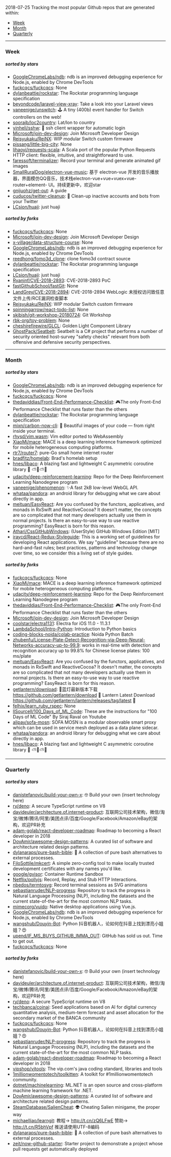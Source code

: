 2018-07-25
Tracking the most popular Github repos that are generated within: 
* [Week](https://github.com/polebug/github_trending_spider/blob/master/2018-07-25.md#week)
* [Month](https://github.com/polebug/github_trending_spider/blob/master/2018-07-25.md#month)
* [Quarterly](https://github.com/polebug/github_trending_spider/blob/master/2018-07-25.md#quarterly)
--- 
### Week 
##### sorted by stars 
* [GoogleChromeLabs/ndb](https://github.com/GoogleChromeLabs/ndb): ndb is an improved debugging experience for Node.js, enabled by Chrome DevTools
* [fuckcqcs/fuckcqcs](https://github.com/fuckcqcs/fuckcqcs): None
* [dylanbeattie/rockstar](https://github.com/dylanbeattie/rockstar): The Rockstar programming language specification
* [beyondcode/laravel-view-xray](https://github.com/beyondcode/laravel-view-xray): Take a look into your Laravel views
* [vaneenige/unswitch](https://github.com/vaneenige/unswitch): 🕹 A tiny (400b) event handler for Switch controllers on the web!
* [soorajb/loc2country](https://github.com/soorajb/loc2country): Lat/lon to country
* [yinheli/sshw](https://github.com/yinheli/sshw): 🐝  ssh client wrapper for automatic login
* [Microsoft/join-dev-design](https://github.com/Microsoft/join-dev-design): Join Microsoft Developer Design
* [Reisyukaku/ReiNX](https://github.com/Reisyukaku/ReiNX): WIP modular Switch custom firmware
* [pissang/little-big-city](https://github.com/pissang/little-big-city): None
* [lihaoyi/requests-scala](https://github.com/lihaoyi/requests-scala): A Scala port of the popular Python Requests HTTP client: flexible, intuitive, and straightforward to use.
* [faressoft/terminalizer](https://github.com/faressoft/terminalizer): Record your terminal and generate animated gif images
* [SmallRuralDog/electron-vue-music](https://github.com/SmallRuralDog/electron-vue-music): 基于 electron-vue 开发的音乐播放器，界面模仿QQ音乐，技术栈electron-vue+vue+vuex+vue-router+element- UI。持续更新中，欢迎star
* [gnijuohz/get-out](https://github.com/gnijuohz/get-out): A guide
* [cuducos/twitter-cleanup](https://github.com/cuducos/twitter-cleanup): 🛁 Clean-up inactive accounts and bots from your Twitter
* [LCsion/huaji](https://github.com/LCsion/huaji): just huaji
##### sorted by forks 
* [fuckcqcs/fuckcqcs](https://github.com/fuckcqcs/fuckcqcs): None
* [Microsoft/join-dev-design](https://github.com/Microsoft/join-dev-design): Join Microsoft Developer Design
* [x-village/data-structure-course](https://github.com/x-village/data-structure-course): None
* [GoogleChromeLabs/ndb](https://github.com/GoogleChromeLabs/ndb): ndb is an improved debugging experience for Node.js, enabled by Chrome DevTools
* [reedhong/fomo3d_clone](https://github.com/reedhong/fomo3d_clone): clone fomo3d contract source
* [dylanbeattie/rockstar](https://github.com/dylanbeattie/rockstar): The Rockstar programming language specification
* [LCsion/huaji](https://github.com/LCsion/huaji): just huaji
* [Ryaninf/CVE-2018-2893](https://github.com/Ryaninf/CVE-2018-2893): CVE-2018-2893 PoC
* [fastGithubSchool/fastGit](https://github.com/fastGithubSchool/fastGit): None
* [LandGrey/CVE-2018-2894](https://github.com/LandGrey/CVE-2018-2894): CVE-2018-2894 WebLogic 未授权访问致任意文件上传/RCE漏洞检查脚本
* [Reisyukaku/ReiNX](https://github.com/Reisyukaku/ReiNX): WIP modular Switch custom firmware
* [spinningarrow/react-todo-list](https://github.com/spinningarrow/react-todo-list): None
* [skibish/git-workshop-20180724](https://github.com/skibish/git-workshop-20180724): Git Workshop
* [rbk-org/toy-problem](https://github.com/rbk-org/toy-problem): None
* [cheshirefirewire/GLCL](https://github.com/cheshirefirewire/GLCL): Golden Light Component Library
* [GhostPack/Seatbelt](https://github.com/GhostPack/Seatbelt): Seatbelt is a C# project that performs a number of security oriented host-survey "safety checks" relevant from both offensive and defensive security perspectives.
--- 
### Month 
##### sorted by stars 
* [GoogleChromeLabs/ndb](https://github.com/GoogleChromeLabs/ndb): ndb is an improved debugging experience for Node.js, enabled by Chrome DevTools
* [fuckcqcs/fuckcqcs](https://github.com/fuckcqcs/fuckcqcs): None
* [thedaviddias/Front-End-Performance-Checklist](https://github.com/thedaviddias/Front-End-Performance-Checklist): 🎮The only Front-End Performance Checklist that runs faster than the others
* [dylanbeattie/rockstar](https://github.com/dylanbeattie/rockstar): The Rockstar programming language specification
* [mixn/carbon-now-cli](https://github.com/mixn/carbon-now-cli): 🎨 Beautiful images of your code — from right inside your terminal.
* [rhysd/vim.wasm](https://github.com/rhysd/vim.wasm): Vim editor ported to WebAssembly
* [XiaoMi/mace](https://github.com/XiaoMi/mace): MACE is a deep learning inference framework optimized for mobile heterogeneous computing platforms.
* [rtr7/router7](https://github.com/rtr7/router7): pure-Go small home internet router
* [bradfitz/homelab](https://github.com/bradfitz/homelab): Brad's homelab setup
* [hnes/libaco](https://github.com/hnes/libaco): A blazing fast and lightweight C asymmetric coroutine library  💎 ⛅🚀⛅🌞
* [udacity/deep-reinforcement-learning](https://github.com/udacity/deep-reinforcement-learning): Repo for the Deep Reinforcement Learning Nanodegree program
* [vaneenige/phenomenon](https://github.com/vaneenige/phenomenon): ✨A fast 2kB low-level WebGL API.
* [whataa/pandora](https://github.com/whataa/pandora): an android library for debugging what we care about directly in app.
* [meituan/EasyReact](https://github.com/meituan/EasyReact): Are you confused by the functors, applicatives, and monads in RxSwift and ReactiveCocoa? It doesn't matter, the concepts are so complicated that not many developers actually use them in normal projects. Is there an easy-to-use way to use reactive programming? EasyReact is born for this reason.
* [Athari/CssGitHubWindows](https://github.com/Athari/CssGitHubWindows): (UserStyle) GitHub Windows Edition [MIT]
* [iraycd/React-Redux-Styleguide](https://github.com/iraycd/React-Redux-Styleguide): This is a working set of guidelines for developing React applications. We say "guideline" because there are no hard-and-fast rules; best practices, patterns and technology change over time, so we consider this a living set of style guides.
##### sorted by forks 
* [fuckcqcs/fuckcqcs](https://github.com/fuckcqcs/fuckcqcs): None
* [XiaoMi/mace](https://github.com/XiaoMi/mace): MACE is a deep learning inference framework optimized for mobile heterogeneous computing platforms.
* [udacity/deep-reinforcement-learning](https://github.com/udacity/deep-reinforcement-learning): Repo for the Deep Reinforcement Learning Nanodegree program
* [thedaviddias/Front-End-Performance-Checklist](https://github.com/thedaviddias/Front-End-Performance-Checklist): 🎮The only Front-End Performance Checklist that runs faster than the others
* [Microsoft/join-dev-design](https://github.com/Microsoft/join-dev-design): Join Microsoft Developer Design
* [coolstar/electra1131](https://github.com/coolstar/electra1131): Electra for iOS 11.0 - 11.3.1
* [LambdaSchool/Intro-Python](https://github.com/LambdaSchool/Intro-Python): Introduction to Python basics
* [coding-blocks-noida/colab-practice](https://github.com/coding-blocks-noida/colab-practice): Noida Python Batch
* [zhubenfu/License-Plate-Detect-Recognition-via-Deep-Neural-Networks-accuracy-up-to-99.9](https://github.com/zhubenfu/License-Plate-Detect-Recognition-via-Deep-Neural-Networks-accuracy-up-to-99.9): works in real-time with detection and recognition accuracy up to 99.8% for Chinese license plates: 100 ms/plate
* [meituan/EasyReact](https://github.com/meituan/EasyReact): Are you confused by the functors, applicatives, and monads in RxSwift and ReactiveCocoa? It doesn't matter, the concepts are so complicated that not many developers actually use them in normal projects. Is there an easy-to-use way to use reactive programming? EasyReact is born for this reason.
* [getlantern/download](https://github.com/getlantern/download):  🔴蓝灯最新版本下载 https://github.com/getlantern/download 🔴 Lantern Latest Download https://github.com/getlantern/lantern/releases/tag/latest 🔴
* [felhix/learn_ruby_rspec](https://github.com/felhix/learn_ruby_rspec): None
* [llSourcell/100_Days_of_ML_Code](https://github.com/llSourcell/100_Days_of_ML_Code): These are the instructions for "100 Days of ML Code" By Siraj Raval on Youtube
* [alipay/sofa-mosn](https://github.com/alipay/sofa-mosn): SOFA MOSN is a modular observable smart proxy which can be used in service mesh deployed as a data plane sidecar.
* [whataa/pandora](https://github.com/whataa/pandora): an android library for debugging what we care about directly in app.
* [hnes/libaco](https://github.com/hnes/libaco): A blazing fast and lightweight C asymmetric coroutine library  💎 ⛅🚀⛅🌞
--- 
### Quarterly 
##### sorted by stars 
* [danistefanovic/build-your-own-x](https://github.com/danistefanovic/build-your-own-x): 🤓 Build your own (insert technology here)
* [ry/deno](https://github.com/ry/deno): A secure TypeScript runtime on V8
* [davideuler/architecture.of.internet-product](https://github.com/davideuler/architecture.of.internet-product): 互联网公司技术架构，微信/淘宝/微博/腾讯/阿里/美团点评/百度/Google/Facebook/Amazon/eBay的架构，欢迎PR补充
* [adam-golab/react-developer-roadmap](https://github.com/adam-golab/react-developer-roadmap): Roadmap to becoming a React developer in 2018
* [DovAmir/awesome-design-patterns](https://github.com/DovAmir/awesome-design-patterns): A curated list of software and architecture related design patterns.
* [dylanaraps/pure-bash-bible](https://github.com/dylanaraps/pure-bash-bible): 📖 A collection of pure bash alternatives to external processes.
* [FiloSottile/mkcert](https://github.com/FiloSottile/mkcert): A simple zero-config tool to make locally trusted development certificates with any names you'd like.
* [google/gvisor](https://github.com/google/gvisor): Container Runtime Sandbox
* [Netflix/pollyjs](https://github.com/Netflix/pollyjs): Record, Replay, and Stub HTTP Interactions.
* [nbedos/termtosvg](https://github.com/nbedos/termtosvg): Record terminal sessions as SVG animations
* [sebastianruder/NLP-progress](https://github.com/sebastianruder/NLP-progress): Repository to track the progress in Natural Language Processing (NLP), including the datasets and the current state-of-the-art for the most common NLP tasks.
* [mimecorg/vuido](https://github.com/mimecorg/vuido): Native desktop applications using Vue.js.
* [GoogleChromeLabs/ndb](https://github.com/GoogleChromeLabs/ndb): ndb is an improved debugging experience for Node.js, enabled by Chrome DevTools
* [wangshub/Douyin-Bot](https://github.com/wangshub/Douyin-Bot): Python 抖音机器人，论如何在抖音上找到漂亮小姐姐？😍 
* [upend/IF_MS_BUYS_GITHUB_IMMA_OUT](https://github.com/upend/IF_MS_BUYS_GITHUB_IMMA_OUT): GitHub has sold us out. Time to get out.
* [fuckcqcs/fuckcqcs](https://github.com/fuckcqcs/fuckcqcs): None
##### sorted by forks 
* [danistefanovic/build-your-own-x](https://github.com/danistefanovic/build-your-own-x): 🤓 Build your own (insert technology here)
* [davideuler/architecture.of.internet-product](https://github.com/davideuler/architecture.of.internet-product): 互联网公司技术架构，微信/淘宝/微博/腾讯/阿里/美团点评/百度/Google/Facebook/Amazon/eBay的架构，欢迎PR补充
* [ry/deno](https://github.com/ry/deno): A secure TypeScript runtime on V8
* [techbanca/coinai](https://github.com/techbanca/coinai): Seed applications based on AI for digital currency quantitative analysis, medium-term forecast and asset allocation for the secondary market of the BANCA community
* [fuckcqcs/fuckcqcs](https://github.com/fuckcqcs/fuckcqcs): None
* [wangshub/Douyin-Bot](https://github.com/wangshub/Douyin-Bot): Python 抖音机器人，论如何在抖音上找到漂亮小姐姐？😍 
* [sebastianruder/NLP-progress](https://github.com/sebastianruder/NLP-progress): Repository to track the progress in Natural Language Processing (NLP), including the datasets and the current state-of-the-art for the most common NLP tasks.
* [adam-golab/react-developer-roadmap](https://github.com/adam-golab/react-developer-roadmap): Roadmap to becoming a React developer in 2018
* [vipshop/vjtools](https://github.com/vipshop/vjtools): The vip.com's java coding standard, libraries and tools
* [1millionwomentotech/toolkitten](https://github.com/1millionwomentotech/toolkitten): A toolkit for #1millionwomentotech community.
* [dotnet/machinelearning](https://github.com/dotnet/machinelearning): ML.NET is an open source and cross-platform machine learning framework for .NET.
* [DovAmir/awesome-design-patterns](https://github.com/DovAmir/awesome-design-patterns): A curated list of software and architecture related design patterns.
* [SteamDatabase/SalienCheat](https://github.com/SteamDatabase/SalienCheat): 👽 Cheating Salien minigame, the proper way
* [michaelliao/learngit](https://github.com/michaelliao/learngit): 教程→ http://t.cn/zQ6LFwE 赞助→ http://t.cn/R5bhVpf 推送请使用UTF-8编码
* [dylanaraps/pure-bash-bible](https://github.com/dylanaraps/pure-bash-bible): 📖 A collection of pure bash alternatives to external processes.
* [zeit/now-github-starter](https://github.com/zeit/now-github-starter): Starter project to demonstrate a project whose pull requests get automatically deployed
